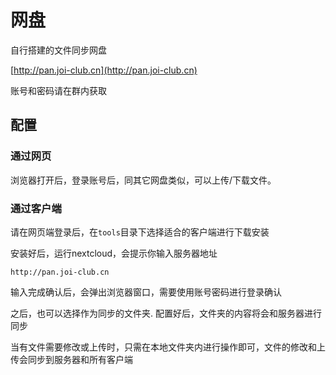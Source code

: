 # 网盘

自行搭建的文件同步网盘

[http://pan.joi-club.cn](http://pan.joi-club.cn)

账号和密码请在群内获取

## 配置

### 通过网页

浏览器打开后，登录账号后，同其它网盘类似，可以上传/下载文件。

### 通过客户端

请在网页端登录后，在`tools`目录下选择适合的客户端进行下载安装

安装好后，运行nextcloud，会提示你输入服务器地址

`http://pan.joi-club.cn`

输入完成确认后，会弹出浏览器窗口，需要使用账号密码进行登录确认

之后，也可以选择作为同步的文件夹. 配置好后，文件夹的内容将会和服务器进行同步

当有文件需要修改或上传时，只需在本地文件夹内进行操作即可，文件的修改和上传会同步到服务器和所有客户端